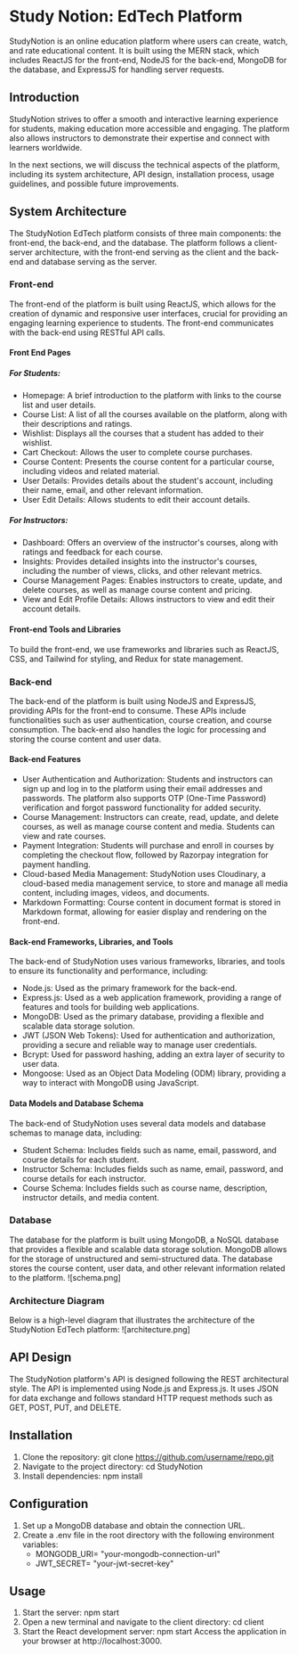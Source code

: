 # Study Notion: EdTech Platform
StudyNotion is an online education platform where users can create, watch, and rate educational content. It is built using the MERN stack, which includes ReactJS for the front-end, NodeJS for the back-end, MongoDB for the database, and ExpressJS for handling server requests.


## Introduction
StudyNotion strives to offer a smooth and interactive learning experience for students, making education more accessible and engaging. The platform also allows instructors to demonstrate their expertise and connect with learners worldwide.

In the next sections, we will discuss the technical aspects of the platform, including its system architecture, API design, installation process, usage guidelines, and possible future improvements.


## System Architecture
The StudyNotion EdTech platform consists of three main components: the front-end, the back-end, and the database. The platform follows a client-server architecture, with the front-end serving as the client and the back-end and database serving as the server.

### Front-end
The front-end of the platform is built using ReactJS, which allows for the creation of dynamic and responsive user interfaces, crucial for providing an engaging learning experience to students. The front-end communicates with the back-end using RESTful API calls.

#### Front End Pages

##### For Students:
* Homepage: A brief introduction to the platform with links to the course list and user details.
* Course List: A list of all the courses available on the platform, along with their descriptions and ratings.
* Wishlist: Displays all the courses that a student has added to their wishlist.
* Cart Checkout: Allows the user to complete course purchases.
* Course Content: Presents the course content for a particular course, including videos and related material.
* User Details: Provides details about the student's account, including their name, email, and other relevant information.
* User Edit Details: Allows students to edit their account details.

##### For Instructors:
* Dashboard: Offers an overview of the instructor's courses, along with ratings and feedback for each course.
* Insights: Provides detailed insights into the instructor's courses, including the number of views, clicks, and other relevant metrics.
* Course Management Pages: Enables instructors to create, update, and delete courses, as well as manage course content and pricing.
* View and Edit Profile Details: Allows instructors to view and edit their account details.

#### Front-end Tools and Libraries
To build the front-end, we use frameworks and libraries such as ReactJS, CSS, and Tailwind for styling, and Redux for state management.

### Back-end
The back-end of the platform is built using NodeJS and ExpressJS, providing APIs for the front-end to consume. These APIs include functionalities such as user authentication, course creation, and course consumption. The back-end also handles the logic for processing and storing the course content and user data.

#### Back-end Features
* User Authentication and Authorization: Students and instructors can sign up and log in to the platform using their email addresses and passwords. The platform also supports OTP (One-Time Password) verification and forgot password functionality for added security.
* Course Management: Instructors can create, read, update, and delete courses, as well as manage course content and media. Students can view and rate courses.
* Payment Integration: Students will purchase and enroll in courses by completing the checkout flow, followed by Razorpay integration for payment handling.
* Cloud-based Media Management: StudyNotion uses Cloudinary, a cloud-based media management service, to store and manage all media content, including images, videos, and documents.
* Markdown Formatting: Course content in document format is stored in Markdown format, allowing for easier display and rendering on the front-end.

#### Back-end Frameworks, Libraries, and Tools
The back-end of StudyNotion uses various frameworks, libraries, and tools to ensure its functionality and performance, including:
* Node.js: Used as the primary framework for the back-end.
* Express.js: Used as a web application framework, providing a range of features and tools for building web applications.
* MongoDB: Used as the primary database, providing a flexible and scalable data storage solution.
* JWT (JSON Web Tokens): Used for authentication and authorization, providing a secure and reliable way to manage user credentials.
* Bcrypt: Used for password hashing, adding an extra layer of security to user data.
* Mongoose: Used as an Object Data Modeling (ODM) library, providing a way to interact with MongoDB using JavaScript.

#### Data Models and Database Schema
The back-end of StudyNotion uses several data models and database schemas to manage data, including:
* Student Schema: Includes fields such as name, email, password, and course details for each student.
* Instructor Schema: Includes fields such as name, email, password, and course details for each instructor.
* Course Schema: Includes fields such as course name, description, instructor details, and media content.

### Database
The database for the platform is built using MongoDB, a NoSQL database that provides a flexible and scalable data storage solution. MongoDB allows for the storage of unstructured and semi-structured data. The database stores the course content, user data, and other relevant information related to the platform.
![schema.png]

### Architecture Diagram
Below is a high-level diagram that illustrates the architecture of the StudyNotion EdTech platform:
![architecture.png]


## API Design
The StudyNotion platform's API is designed following the REST architectural style. The API is implemented using Node.js and Express.js. It uses JSON for data exchange and follows standard HTTP request methods such as GET, POST, PUT, and DELETE.


## Installation
1. Clone the repository: git clone https://github.com/username/repo.git
2. Navigate to the project directory: cd StudyNotion
3. Install dependencies: npm install


## Configuration
1. Set up a MongoDB database and obtain the connection URL.
2. Create a .env file in the root directory with the following environment variables:
   * MONGODB_URI= "your-mongodb-connection-url"
   * JWT_SECRET= "your-jwt-secret-key"


## Usage
1. Start the server: npm start
2. Open a new terminal and navigate to the client directory: cd client
3. Start the React development server: npm start
Access the application in your browser at http://localhost:3000.
